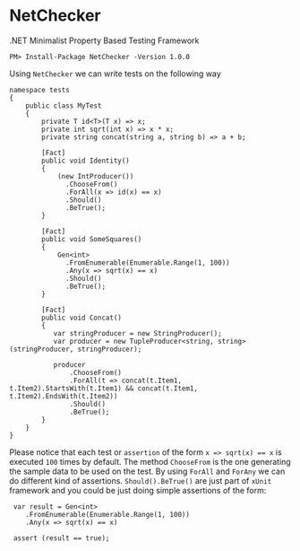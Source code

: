 # NetChecker
.NET Minimalist Property Based Testing Framework

```
PM> Install-Package NetChecker -Version 1.0.0
```

Using  `NetChecker` we can write tests on the following way

```
namespace tests
{
    public class MyTest
    {
        private T id<T>(T x) => x;
        private int sqrt(int x) => x * x;
        private string concat(string a, string b) => a + b; 

        [Fact]
        public void Identity()
        {
            (new IntProducer())
              .ChooseFrom()
              .ForAll(x => id(x) == x)
              .Should()
              .BeTrue();
        }

        [Fact]
        public void SomeSquares()
        {
            Gen<int>
              .FromEnumerable(Enumerable.Range(1, 100))
              .Any(x => sqrt(x) == x)
              .Should()
              .BeTrue();
        }

        [Fact]
        public void Concat()
        {
           var stringProducer = new StringProducer(); 
           var producer = new TupleProducer<string, string>(stringProducer, stringProducer);

           producer
               .ChooseFrom()
               .ForAll(t => concat(t.Item1, t.Item2).StartsWith(t.Item1) && concat(t.Item1, t.Item2).EndsWith(t.Item2))
               .Should()
               .BeTrue();
        } 
    }
}
```
Please notice that each test or `assertion` of the form `x => sqrt(x) == x` is executed `100` times by default. The method `ChooseFrom` is the one generating the sample data to be used on the test. By using `ForAll` and `ForAny` we can do different kind of assertions. `Should().BeTrue()` are just part of `xUnit` framework and you could be just doing simple assertions of the form:
```
 var result = Gen<int>
    .FromEnumerable(Enumerable.Range(1, 100))
    .Any(x => sqrt(x) == x)
   
 assert (result == true);
```
